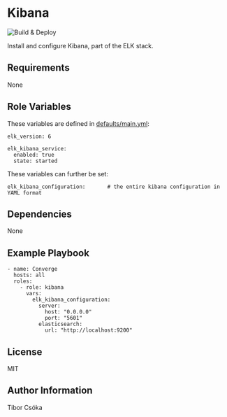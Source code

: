Kibana
=========

![Build & Deploy](https://github.com/Provizanta/ansible-role-kibana/workflows/molecule/badge.svg?branch=master)

Install and configure Kibana, part of the ELK stack.

Requirements
------------

None

Role Variables
--------------
These variables are defined in [defaults/main.yml](./defaults/main.yml):

    elk_version: 6

    elk_kibana_service:
      enabled: true
      state: started

These variables can further be set:

    elk_kibana_configuration:       # the entire kibana configuration in YAML format

Dependencies
------------

None

Example Playbook
----------------

    - name: Converge
      hosts: all
      roles:
        - role: kibana
          vars:
            elk_kibana_configuration:
              server:
                host: "0.0.0.0"
                port: "5601"
              elasticsearch:
                url: "http://localhost:9200"

License
-------

MIT

Author Information
------------------

Tibor Csóka
